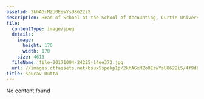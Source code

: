 ```yaml
---
assetid: 2khAGxMZo0EswYsU8622iS
description: Head of School at the School of Accounting, Curtin University
file:
  contentType: image/jpeg
  details:
    image:
      height: 170
      width: 170
    size: 4613
  fileName: file-20171004-24225-14ee372.jpg
  url: //images.ctfassets.net/bsux5spekp1p/2khAGxMZo0EswYsU8622iS/4f9d06791ff5b1e6a2f1e6b68989beb0/file-20171004-24225-14ee372.jpg
title: Saurav Dutta
---
```

No content found